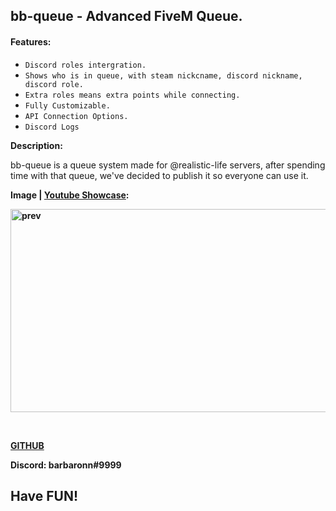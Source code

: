 <h2><strong>bb-queue - Advanced FiveM Queue.</strong></h2>
<h4><strong>Features:</strong></h4>
<p><code class="inline"></code></p>
<ul><li><code class="inline">Discord roles intergration.</code></li>
<li><code class="inline"></code><code class="inline">Shows who is in queue, with steam nickcname, discord nickname, discord role.</code></li>
<li><code class="inline">Extra roles means extra points while connecting.</code></li>
<li><code class="inline">Fully Customizable.</code></li>
<li><code class="inline">API Connection Options.</code></li>
<li><code class="inline">Discord Logs</code></li></ul>

<p><strong>Description:</strong></p>
<p>bb-queue is a queue system made for @realistic-life servers, after spending time with that queue, we've decided to publish it so everyone can use it.</p>
<p><strong>Image | <a title="Youtube Showcase" href="https://www.youtube.com/watch?v=iTdvnafzezc" target="_blank" rel="noopener">Youtube Showcase</a>:</strong></p>
<p><strong><img src="https://media.discordapp.net/attachments/644631964774694942/731087143723597855/thunmb.png?width=1216&amp;height=684" alt="prev" width="576" height="325" /></strong></p>
<p>&nbsp;</p>
<p><strong><a title="GITHUB" href="https://github.com/BarBaroNN/bb-queue" target="_blank" rel="noopener">GITHUB</a></strong></p>
<p><strong>Discord: barbaronn#9999</strong></p>
<h2><strong>Have FUN!</strong></h2>

